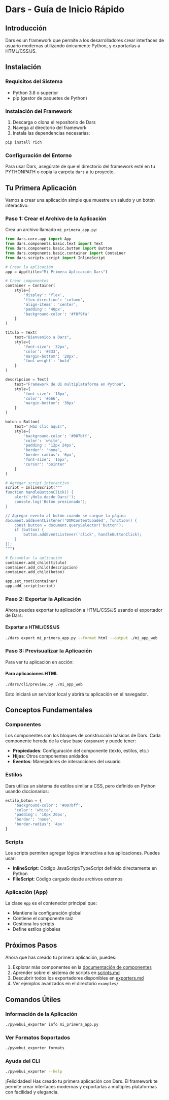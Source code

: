 # Dars - Guía de Inicio Rápido

## Introducción

Dars es un framework que permite a los desarrolladores crear interfaces de usuario modernas utilizando únicamente Python, y exportarlas a HTML/CSS/JS.

## Instalación

### Requisitos del Sistema

- Python 3.8 o superior
- pip (gestor de paquetes de Python)

### Instalación del Framework

1. Descarga o clona el repositorio de Dars
2. Navega al directorio del framework
3. Instala las dependencias necesarias:

```bash
pip install rich
```

### Configuración del Entorno

Para usar Dars, asegúrate de que el directorio del framework esté en tu PYTHONPATH o copia la carpeta `dars` a tu proyecto.

## Tu Primera Aplicación

Vamos a crear una aplicación simple que muestre un saludo y un botón interactivo.

### Paso 1: Crear el Archivo de la Aplicación

Crea un archivo llamado `mi_primera_app.py`:

```python
from dars.core.app import App
from dars.components.basic.text import Text
from dars.components.basic.button import Button
from dars.components.basic.container import Container
from dars.scripts.script import InlineScript

# Crear la aplicación
app = App(title="Mi Primera Aplicación Dars")

# Crear componentes
container = Container(
    style={
        'display': 'flex',
        'flex-direction': 'column',
        'align-items': 'center',
        'padding': '40px',
        'background-color': '#f8f9fa'
    }
)

titulo = Text(
    text="Bienvenido a Dars",
    style={
        'font-size': '32px',
        'color': '#333',
        'margin-bottom': '20px',
        'font-weight': 'bold'
    }
)

descripcion = Text(
    text="Framework de UI multiplataforma en Python",
    style={
        'font-size': '18px',
        'color': '#666',
        'margin-bottom': '30px'
    }
)

boton = Button(
    text="¡Haz clic aquí!",
    style={
        'background-color': '#007bff',
        'color': 'white',
        'padding': '12px 24px',
        'border': 'none',
        'border-radius': '6px',
        'font-size': '16px',
        'cursor': 'pointer'
    }
)

# Agregar script interactivo
script = InlineScript("""
function handleButtonClick() {
    alert('¡Hola desde Dars!');
    console.log('Botón presionado');
}

// Agregar evento al botón cuando se cargue la página
document.addEventListener('DOMContentLoaded', function() {
    const button = document.querySelector('button');
    if (button) {
        button.addEventListener('click', handleButtonClick);
    }
});
""")

# Ensamblar la aplicación
container.add_child(titulo)
container.add_child(descripcion)
container.add_child(boton)

app.set_root(container)
app.add_script(script)
```

### Paso 2: Exportar la Aplicación

Ahora puedes exportar tu aplicación a HTML/CSS/JS usando el exportador de Dars:

#### Exportar a HTML/CSS/JS

```bash
./dars export mi_primera_app.py --format html --output ./mi_app_web
```

### Paso 3: Previsualizar la Aplicación

Para ver tu aplicación en acción:

#### Para aplicaciones HTML

```bash
./dars/cli/preview.py ./mi_app_web
```

Esto iniciará un servidor local y abrirá tu aplicación en el navegador.

## Conceptos Fundamentales

### Componentes

Los componentes son los bloques de construcción básicos de Dars. Cada componente hereda de la clase base `Component` y puede tener:

- **Propiedades**: Configuración del componente (texto, estilos, etc.)
- **Hijos**: Otros componentes anidados
- **Eventos**: Manejadores de interacciones del usuario

### Estilos

Dars utiliza un sistema de estilos similar a CSS, pero definido en Python usando diccionarios:

```python
estilo_boton = {
    'background-color': '#007bff',
    'color': 'white',
    'padding': '10px 20px',
    'border': 'none',
    'border-radius': '4px'
}
```

### Scripts

Los scripts permiten agregar lógica interactiva a tus aplicaciones. Puedes usar:

- **InlineScript**: Código JavaScript/TypeScript definido directamente en Python
- **FileScript**: Código cargado desde archivos externos

### Aplicación (App)

La clase `App` es el contenedor principal que:

- Mantiene la configuración global
- Contiene el componente raíz
- Gestiona los scripts
- Define estilos globales

## Próximos Pasos

Ahora que has creado tu primera aplicación, puedes:

1. Explorar más componentes en la [documentación de componentes](components.md)
2. Aprender sobre el sistema de scripts en [scripts.md](scripts.md)
3. Descubrir todos los exportadores disponibles en [exporters.md](exporters.md)
4. Ver ejemplos avanzados en el directorio `examples/`

## Comandos Útiles

### Información de la Aplicación

```bash
./pywebui_exporter info mi_primera_app.py
```

### Ver Formatos Soportados

```bash
./pywebui_exporter formats
```

### Ayuda del CLI

```bash
./pywebui_exporter --help
```

¡Felicidades! Has creado tu primera aplicación con Dars. El framework te permite crear interfaces modernas y exportarlas a múltiples plataformas con facilidad y elegancia.

